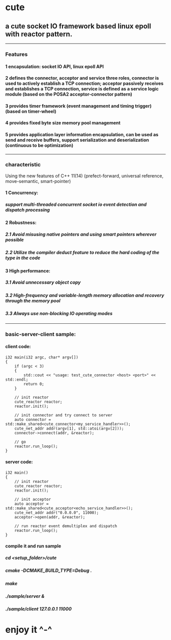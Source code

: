# cute

## a cute socket IO framework based linux epoll with reactor pattern.
---
### Features
#### 1  encapsulation: socket IO API, linux epoll API
#### 2 defines the connector, acceptor and service three roles, connector is used to actively establish a TCP connection; acceptor passively receives and establishes a TCP connection, service is defined as a service logic module (based on the POSA2 acceptor-connector pattern)
#### 3 provides timer framework (event management and timing trigger) (based on timer-wheel)
#### 4 provides fixed byte size memory pool management
#### 5 provides application layer information encapsulation, can be used as send and receive buffers, support serialization and deserialization (continuous to be optimization)
---
### characteristic
Using the new features of C++ 11(14) (prefect-forward, universal reference, move-semantic, smart-pointer)
#### 1 Concurrency: 
##### support multi-threaded concurrent socket io event detection and dispatch processing
#### 2 Robustness:
##### 2.1 Avoid misusing native pointers and using smart pointers wherever possible
##### 2.2 Utilize the compiler deduct feature to reduce the hard coding of the type in the code
#### 3 High performance:
##### 3.1 Avoid unnecessary object copy
##### 3.2 High-frequency and variable-length memory allocation and recovery through the memory pool
##### 3.3 Always use non-blocking IO operating modes

---
### basic-server-client sample:

#### client code:

    i32 main(i32 argc, char* argv[])
    {
        if (argc < 3)
	    {
            std::cout << "usage: test_cute_connector <host> <port>" << std::endl;
            return 0;
	    }

        // init reactor
        cute_reactor reactor;
        reactor.init();

        // init connector and try connect to server
        auto connector = std::make_shared<cute_connector<my_service_handler>>();
        cute_net_addr addr(argv[1], std::atoi(argv[2]));
        connector->connect(addr, &reactor);
	
        // go
        reactor.run_loop();	
    }

#### server code:

    i32 main()
    {
        // init reactor
        cute_reactor reactor;
        reactor.init();

        // init acceptor
        auto acceptor = std::make_shared<cute_acceptor<echo_service_handler>>();
        cute_net_addr addr("0.0.0.0", 11000);
        acceptor->open(addr, &reactor);

        // run reactor event demultiplex and dispatch
        reactor.run_loop();	
    }

#### compile it and run sample
##### cd <setup_folder>/cute
##### cmake -DCMAKE_BUILD_TYPE=Debug .
##### make 
##### ./sample/server &
##### ./sample/client 127.0.0.1 11000


# enjoy it ^-^

